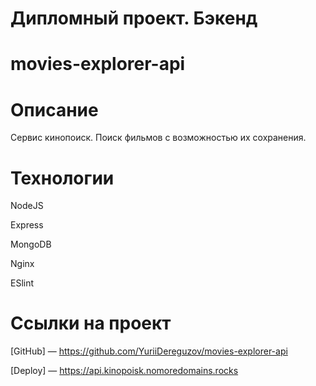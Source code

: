 # Дипломный проект. Бэкенд

# movies-explorer-api
# Описание

Сервис кинопоиск. Поиск фильмов с возможностью их сохранения.
# Технологии

NodeJS

Express

MongoDB

Nginx

ESlint
# Ссылки на проект

[GitHub] — https://github.com/YuriiDereguzov/movies-explorer-api

[Deploy] — https://api.kinopoisk.nomoredomains.rocks
